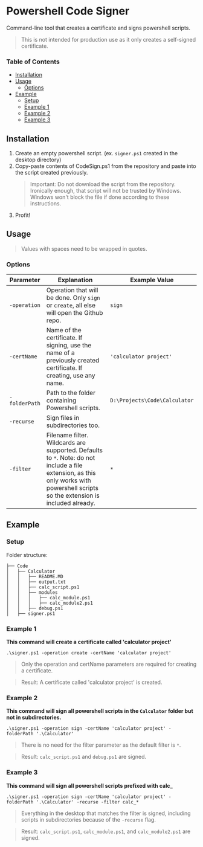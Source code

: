 # Powershell Code Signer <!-- omit in toc -->
Command-line tool that creates a certificate and signs powershell scripts. 
> This is not intended for production use as it only creates a self-signed certificate.

### Table of Contents
- [Installation](#installation)
- [Usage](#usage)
	- [Options](#options)
- [Example](#example)
	- [Setup](#setup)
	- [Example 1](#example-1)
	- [Example 2](#example-2)
	- [Example 3](#example-3)

## Installation
1. Create an empty powershell script. (ex. `signer.ps1` created in the desktop directory)
2. Copy-paste contents of CodeSign.ps1 from the repository and paste into the script created previously.
	> Important: Do not download the script from the repository. Ironically enough, that script will not be trusted by Windows. Windows won't block the file if done according to these instructions.
3. Profit!
## Usage
> Values with spaces need to be wrapped in quotes.
### Options
| Parameter | Explanation | Example Value |
|---|---|---|
| `-operation` | Operation that will be done. Only `sign` or `create`, all else will open the Github repo. | `sign` |
| `-certName` | Name of the certificate. If signing, use the name of a previously created certificate. If creating, use any name. | `'calculator project'` |
| `-folderPath` | Path to the folder containing Powershell scripts. | `D:\Projects\Code\Calculator` |
| `-recurse` | Sign files in subdirectories too. | |
| `-filter` | Filename filter. Wildcards are supported. Defaults to `*`. Note: do not include a file extension, as this only works with powershell scripts so the extension is included already. | `*` |
## Example
### Setup
Folder structure:
```
├── Code
│   ├── Calculator
│   │   ├── README.MD
│   │   ├── output.txt
│   │   ├── calc_script.ps1
│   │   ├── modules
│   │   │   ├── calc_module.ps1
│   │   │   ├── calc_module2.ps1
│   │   ├── debug.ps1
│   ├── signer.ps1
```


### Example 1
**This command will create a certificate called 'calculator project'**

`.\signer.ps1 -operation create -certName 'calculator project'`
> Only the operation and certName parameters are required for creating a certificate.

> Result: A certificate called 'calculator project' is created.

### Example 2
**This command will sign all powershell scripts in the `Calculator` folder but not in subdirectories.**

`.\signer.ps1 -operation sign -certName 'calculator project' -folderPath '.\Calculator'`
> There is no need for the filter parameter as the default filter is `*`.

> Result: `calc_script.ps1` and `debug.ps1` are signed.

### Example 3
**This command will sign all powershell scripts prefixed with calc_**

`.\signer.ps1 -operation sign -certName 'calculator project' -folderPath '.\Calculator' -recurse -filter calc_*`
> Everything in the desktop that matches the filter is signed, including scripts in subdirectories because of the `-recurse` flag.

> Result: `calc_script.ps1`, `calc_module.ps1`, and `calc_module2.ps1` are signed.
